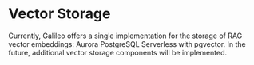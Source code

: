 # Vector Storage
 
Currently, Galileo offers a single implementation for the storage of RAG vector embeddings: Aurora PostgreSQL Serverless with pgvector. In the future, additional vector storage components will be implemented.
